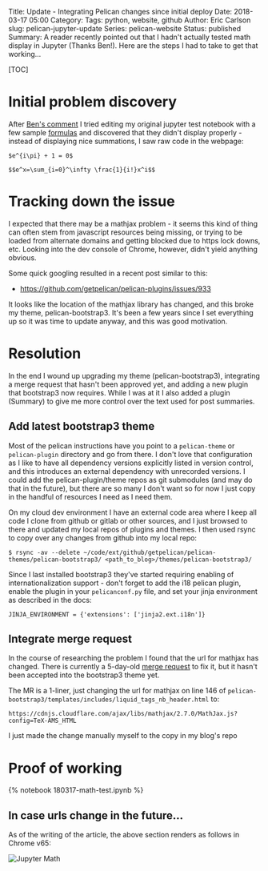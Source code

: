 Title: Update - Integrating Pelican changes since initial deploy
Date: 2018-03-17 05:00
Category: 
Tags: python, website, github
Author: Eric Carlson
slug: pelican-jupyter-update
Series: pelican-website
Status: published
Summary: 
    A reader recently pointed out that I hadn't actually tested math display
    in Jupyter (Thanks Ben!).  Here are the steps I had to take to get
    that working... 

[TOC]

# Initial problem discovery

After [Ben's comment](https://disqus.com/home/discussion/datascidevops/configure_pelican_for_jupyter_notebooks_code_and_math_display/#comment-3799164961) 
I tried editing my original jupyter test notebook
with a few sample [formulas](http://jupyter-notebook.readthedocs.io/en/stable/examples/Notebook/Working%20With%20Markdown%20Cells.html)
and discovered that they didn't display properly - instead of displaying
nice summations, I saw raw code in the webpage:

```
$e^{i\pi} + 1 = 0$

$$e^x=\sum_{i=0}^\infty \frac{1}{i!}x^i$$
```

# Tracking down the issue

I expected that there may be a mathjax problem - it seems this kind of thing
can often stem from javascript resources being missing, or trying to be
loaded from alternate domains and getting blocked due to https lock downs, etc.
Looking into the dev console of Chrome, however, didn't yield anything obvious.

Some quick googling resulted in a recent post similar to this:
- https://github.com/getpelican/pelican-plugins/issues/933

It looks like the location of the mathjax library has changed, and this
broke my theme, pelican-bootstrap3.  It's been a few years since I set everything
up so it was time to update anyway, and this was good motivation.

# Resolution

In the end I wound up upgrading my theme (pelican-bootstrap3), integrating
a merge request that hasn't been approved yet, and adding a new plugin
that bootstrap3 now requires.  While I was at it I also added a plugin (Summary)
to give me more control over the text used for post summaries.

## Add latest bootstrap3 theme

Most of the pelican instructions have you point to a `pelican-theme` or 
`pelican-plugin` directory and go from there.  I don't love that configuration
as I like to have all dependency versions explicitly listed in version control,
and this introduces an external dependency with unrecorded versions.  I could
add the pelican-plugin/theme repos as git submodules (and may do that in the
future), but there are so many I don't want so 
for now I just copy in the handful of resources I need as I need them.

On my cloud dev environment I have an external code area where I keep all
code I clone from github or gitlab or other sources, and I just browsed to there
and updated my local repos of plugins and themes.  I then used rsync to copy over
any changes from github into my local repo:

```
$ rsync -av --delete ~/code/ext/github/getpelican/pelican-themes/pelican-bootstrap3/ <path_to_blog>/themes/pelican-bootstrap3/
```

Since I last installed bootstrap3 they've started requiring enabling of 
internationalization support - don't forget to add the i18 pelican plugin,
enable the plugin in your `pelicanconf.py` file, and set your jinja
environment as described in the docs:

```
JINJA_ENVIRONMENT = {'extensions': ['jinja2.ext.i18n']}
```

## Integrate merge request

In the course of researching the problem I found that the url for mathjax
has changed.  There is currently a 5-day-old [merge request](https://github.com/yamalcaraz/pelican-themes/commit/eb85b9f4de34bb345dfc19ba73ac998b2cf1306b)
to fix it, but it hasn't been accepted into the bootstrap3 theme yet.

The MR is a 1-liner, just changing the url for mathjax on line 146 of `pelican-bootstrap3/templates/includes/liquid_tags_nb_header.html` to:
```
https://cdnjs.cloudflare.com/ajax/libs/mathjax/2.7.0/MathJax.js?config=TeX-AMS_HTML
```

I just made the change manually myself to the copy in my blog's repo

# Proof of working

{% notebook 180317-math-test.ipynb %}

## In case urls change in the future...

As of the writing of the article, the above section renders as follows in
Chrome v65:

![Jupyter Math]({static}/images/180317-jupyter-math/jupyter-math.png)
